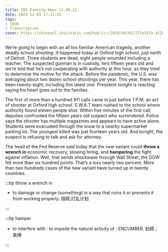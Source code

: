 ```yaml
---
title: CBS Evening News 11.30.21
date: 2021-12-01 17:31:51
tags:
- CBSN
- Transcription
cover: https://cbsnews1.cbsistatic.com/hub/i/r/2019/04/01/727e357a-a126-4138-a2c5-4d3222669d57/thumbnail/640x360/3ff2761028dc5c65cc4f07acd54bcd5c/cbsn2-logo-1920x1080.jpg
---
```

We’re going to begin with an all too familiar American tragedy, another deadly school shooting. It happened today at Oxford high school, just north of Detroit. Three students are dead, eight people wounded including a teacher. The suspected gunman is in custody, he’s fifteen years old and we’re told that he’s not cooperating with authority at this hour, as they tried to determine the motive for the attack. Before the pandemic, the U.S. was averaging about two dozen school shootings per year. This year, there has been twenty-eight, including this latest one. President tonight is reacting saying his heart goes out to the families.

The first of more than a hundred 911 calls came in just before 1 P.M, an act of shooter at Oxford high school. S.W.A.T team rushed to the school where authority found eleven people shot. Within five minutes of the first call, deputies confronted the fifteen years old suspect who surrendered. Police says the shooter has multiple magazines and appears to have active alone. Students were evacuated through the snow to a nearby supermarket parking lot. The youngest killed was just fourteen years old. And tonight, the suspect is refusing to talk and ask for attorney. 

The head of the Fed Reserve said today that the new variant could **throw a wrench in** economic recovery, slowing hiring, and **hampering** the fight against inflation. Well, that sends shockwave through Wall Street, the DOW fell more than six hundred points. That’s a loss nearly two percent. More than two hundreds cases of the new variant have turned up in twenty countries.


:::tip throw a wrench in

- to damage or change (something) in a way that ruins it or prevents it from working properly. 阻碍;打乱计划

:::

:::tip hamper

- to interfere with : to impede the natural activity of : ENCUMBER. 妨碍；束缚

:::